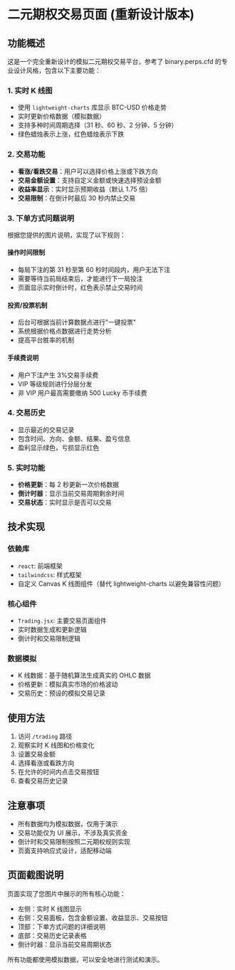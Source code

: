 # 二元期权交易页面 (重新设计版本)

## 功能概述

这是一个完全重新设计的模拟二元期权交易平台，参考了 binary.perps.cfd 的专业设计风格，包含以下主要功能：

### 1. 实时 K 线图

- 使用 `lightweight-charts` 库显示 BTC-USD 价格走势
- 实时更新价格数据（模拟数据）
- 支持多种时间周期选择（31 秒、60 秒、2 分钟、5 分钟）
- 绿色蜡烛表示上涨，红色蜡烛表示下跌

### 2. 交易功能

- **看涨/看跌交易**：用户可以选择价格上涨或下跌方向
- **交易金额设置**：支持自定义金额或快速选择预设金额
- **收益率显示**：实时显示预期收益（默认 1.75 倍）
- **交易限制**：在倒计时最后 30 秒内禁止交易

### 3. 下单方式问题说明

根据您提供的图片说明，实现了以下规则：

#### 操作时间限制

- 每局下注的第 31 秒至第 60 秒时间段内，用户无法下注
- 需要等待当前局结束后，才能进行下一局投注
- 页面显示实时倒计时，红色表示禁止交易时间

#### 投资/投票机制

- 后台可根据当前计算数据点进行"一键投票"
- 系统根据价格点数据进行走势分析
- 提高平台胜率的机制

#### 手续费说明

- 用户下注产生 3%交易手续费
- VIP 等级规则进行分层分发
- 非 VIP 用户最高需要缴纳 500 Lucky 币手续费

### 4. 交易历史

- 显示最近的交易记录
- 包含时间、方向、金额、结果、盈亏信息
- 盈利显示绿色，亏损显示红色

### 5. 实时功能

- **价格更新**：每 2 秒更新一次价格数据
- **倒计时器**：显示当前交易周期剩余时间
- **交易状态**：实时显示是否可以交易

## 技术实现

### 依赖库

- `react`: 前端框架
- `tailwindcss`: 样式框架
- 自定义 Canvas K 线图组件（替代 lightweight-charts 以避免兼容性问题）

### 核心组件

- `Trading.jsx`: 主要交易页面组件
- 实时数据生成和更新逻辑
- 倒计时和交易限制逻辑

### 数据模拟

- K 线数据：基于随机算法生成真实的 OHLC 数据
- 价格更新：模拟真实市场的价格波动
- 交易历史：预设的模拟交易记录

## 使用方法

1. 访问 `/trading` 路径
2. 观察实时 K 线图和价格变化
3. 设置交易金额
4. 选择看涨或看跌方向
5. 在允许的时间内点击交易按钮
6. 查看交易历史记录

## 注意事项

- 所有数据均为模拟数据，仅用于演示
- 交易功能仅为 UI 展示，不涉及真实资金
- 倒计时和交易限制按照二元期权规则实现
- 页面支持响应式设计，适配移动端

## 页面截图说明

页面实现了您图片中展示的所有核心功能：

- 左侧：实时 K 线图显示
- 右侧：交易面板，包含金额设置、收益显示、交易按钮
- 顶部：下单方式问题的详细说明
- 底部：交易历史记录表格
- 倒计时器：显示当前交易周期状态

所有功能都使用模拟数据，可以安全地进行测试和演示。
